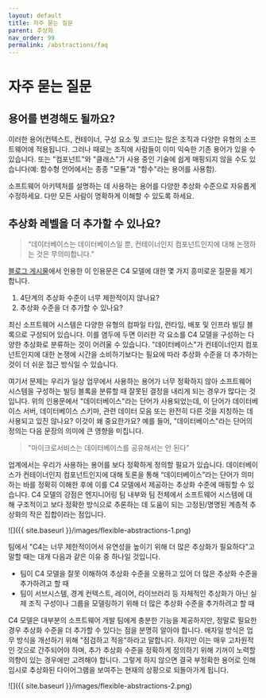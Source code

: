 ```yaml
---
layout: default
title: 자주 묻는 질문
parent: 추상화
nav_order: 99
permalink: /abstractions/faq
---
```


# 자주 묻는 질문

## 용어를 변경해도 될까요?

이러한 용어(컨텍스트, 컨테이너, 구성 요소 및 코드)는 많은 조직과 다양한 유형의 소프트웨어에 적용됩니다.
그러나 때로는 조직에 사람들이 이미 익숙한 기존 용어가 있을 수 있습니다. 또는 "컴포넌트"와 "클래스"가 사용 중인 기술에 쉽게 매핑되지 않을 수도 있습니다(예: 함수형 언어에서는 종종 "모듈"과 "함수"라는 용어를 사용함).

소프트웨어 아키텍처를 설명하는 데 사용하는 용어를 다양한 추상화 수준으로 자유롭게 수정하세요.
다만 모든 사람이 명확하게 이해할 수 있도록 하세요.

## 추상화 레벨을 더 추가할 수 있나요?

> “데이터베이스는 데이터베이스일 뿐, 컨테이너인지 컴포넌트인지에 대해 논쟁하는 것은 무의미합니다.”

[블로그 게시물](https://www.ilograph.com/blog/posts/concrete-diagramming-models/)에서 인용한 이 인용문은 C4 모델에 대한 몇 가지 흥미로운 질문을 제기합니다.

1. 4단계의 추상화 수준이 너무 제한적이지 않나요?
2. 추상화 수준을 더 추가할 수 있나요?

최신 소프트웨어 시스템은 다양한 유형의 컴파일 타임, 런타임, 배포 및 인프라 빌딩 블록으로 구성되어 있습니다. 이를 염두에 두면 이러한 각 요소를 C4 모델을 구성하는 다양한 추상화로 분류하는 것이 어려울 수 있습니다. "데이터베이스"가 컨테이너인지 컴포넌트인지에 대한 논쟁에 시간을 소비하기보다는 필요에 따라 추상화 수준을 더 추가하는 것이 더 쉬운 접근 방식일 수 있습니다.

여기서 문제는 우리가 일상 업무에서 사용하는 용어가 너무 정확하지 않아 소프트웨어 시스템을 구성하는 빌딩 블록을 분류할 때 잘못된 결정을 내리게 되는 경우가 많다는 것입니다. 위의 인용문에서 "데이터베이스"라는 단어가 사용되었는데, 이 단어가 데이터베이스 서버, 데이터베이스 스키마, 관련 데이터 모음 또는 완전히 다른 것을 지칭하는 데 사용되고 있진 않나요?
이것이 왜 중요한가요? 예를 들어, "데이터베이스"라는 단어의 정의는 다음 문장의 의미에 큰 영향을 미칩니다.

> "마이크로서비스는 데이터베이스를 공유해서는 안 된다"

업계에서는 우리가 사용하는 용어를 보다 정확하게 정의할 필요가 있습니다. 데이터베이스가 컨테이너인지 컴포넌트인지에 대해 토론을 통해 “데이터베이스”라는 단어가 의미하는 바를 정확히 이해한 후에 이를 C4 모델에서 제공하는 추상화 수준에 매핑할 수 있습니다. C4 모델의 강점은 엔지니어링 팀 내부와 팀 전체에서 소프트웨어 시스템에 대해 구조적이고 보다 정확한 방식으로 추론하는 데 도움이 되는 고정된/명명된 계층적 추상화의 작은 집합이라는 점입니다.

![]({{ site.baseurl }}/images/flexible-abstractions-1.png)

팀에서 "C4는 너무 제한적이어서 유연성을 높이기 위해 더 많은 추상화가 필요하다"고 말할 때는 대개 다음과 같은 이유 중 하나일 것입니다.

- 팀이 C4 모델을 잘못 이해하여 추상화 수준을 오용하고 있어 더 많은 추상화 수준을 추가하려고 할 때
- 팀이 서브시스템, 경계 컨텍스트, 레이어, 라이브러리 등 자체적인 추상화가 아닌 실제 조직 구성이나 그룹을 모델링하기 위해 더 많은 추상화 수준을 추가하려고 할 때

C4 모델은 대부분의 소프트웨어 개발 팀에게 충분한 기능을 제공하지만, 정말로 필요한 경우 추상화 수준을 더 추가할 수 있다는 점을 분명히 알아야 합니다. 애자일 방식은 업무 방식을 개선하기 위해 "점검하고 적응"하라고 말합니다. 하지만 이는 매우 고차원적인 것으로 간주되어야 하며, 추가 추상화 수준을 정확하게 정의하기 위해 기꺼이 노력할 의향이 있는 경우에만 고려해야 합니다.
그렇게 하지 않으면 결국 부정확한 용어로 인해 임시로 추상화된 다이어그램을 보여주는 현재의 상황으로 되돌아가게 됩니다.

![]({{ site.baseurl }}/images/flexible-abstractions-2.png)
